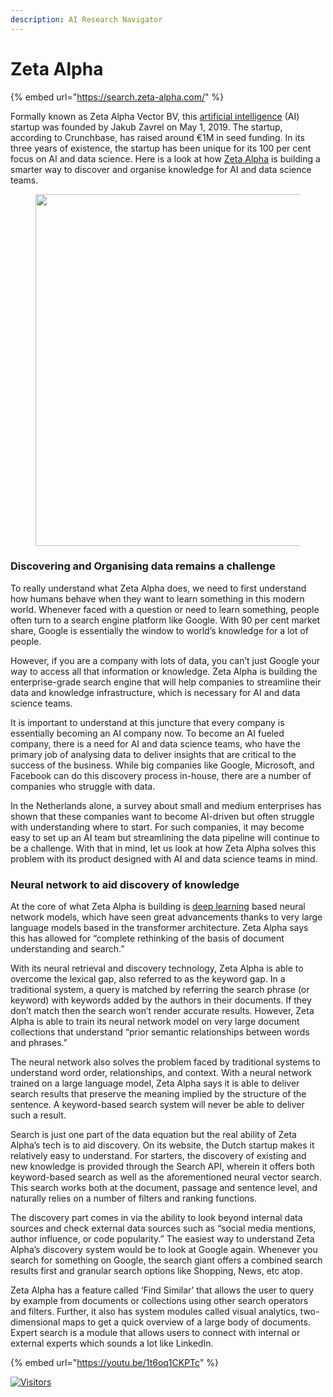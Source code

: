 ```yaml
---
description: AI Research Navigator
---
```


# Zeta Alpha

{% embed url="https://search.zeta-alpha.com/" %}

Formally known as Zeta Alpha Vector BV, this [artificial intelligence](https://www.ai.nl/knowledge-base/what-is-artificial-intelligence/) (AI) startup was founded by Jakub Zavrel on May 1, 2019. The startup, according to Crunchbase, has raised around €1M in seed funding. In its three years of existence, the startup has been unique for its 100 per cent focus on AI and data science. Here is a look at how [Zeta Alpha](https://www.zeta-alpha.com/) is building a smarter way to discover and organise knowledge for AI and data science teams.

<figure><img src="https://www.ai.nl/wp-content/uploads/2022/05/tags-page.9239f2382d997d2c82e3-1-1160x639.png" alt="" width="563"><figcaption></figcaption></figure>

### Discovering and Organising data remains a challenge <a href="#h-discovering-and-organising-data-remains-a-challenge" id="h-discovering-and-organising-data-remains-a-challenge"></a>

To really understand what Zeta Alpha does, we need to first understand how humans behave when they want to learn something in this modern world. Whenever faced with a question or need to learn something, people often turn to a search engine platform like Google. With 90 per cent market share, Google is essentially the window to world’s knowledge for a lot of people.

However, if you are a company with lots of data, you can’t just Google your way to access all that information or knowledge. Zeta Alpha is building the enterprise-grade search engine that will help companies to streamline their data and knowledge infrastructure, which is necessary for AI and data science teams.

It is important to understand at this juncture that every company is essentially becoming an AI company now. To become an AI fueled company, there is a need for AI and data science teams, who have the primary job of analysing data to deliver insights that are critical to the success of the business. While big companies like Google, Microsoft, and Facebook can do this discovery process in-house, there are a number of companies who struggle with data.

In the Netherlands alone, a survey about small and medium enterprises has shown that these companies want to become AI-driven but often struggle with understanding where to start. For such companies, it may become easy to set up an AI team but streamlining the data pipeline will continue to be a challenge. With that in mind, let us look at how Zeta Alpha solves this problem with its product designed with AI and data science teams in mind.

### Neural network to aid discovery of knowledge

At the core of what Zeta Alpha is building is [deep learning](https://www.ai.nl/knowledge-base/deep-learning/) based neural network models, which have seen great advancements thanks to very large language models based in the transformer architecture. Zeta Alpha says this has allowed for “complete rethinking of the basis of document understanding and search.”

With its neural retrieval and discovery technology, Zeta Alpha is able to overcome the lexical gap, also referred to as the keyword gap. In a traditional system, a query is matched by referring the search phrase (or keyword) with keywords added by the authors in their documents. If they don’t match then the search won’t render accurate results. However, Zeta Alpha is able to train its neural network model on very large document collections that understand “prior semantic relationships between words and phrases.”

The neural network also solves the problem faced by traditional systems to understand word order, relationships, and context. With a neural network trained on a large language model, Zeta Alpha says it is able to deliver search results that preserve the meaning implied by the structure of the sentence. A keyword-based search system will never be able to deliver such a result.

Search is just one part of the data equation but the real ability of Zeta Alpha’s tech is to aid discovery. On its website, the Dutch startup makes it relatively easy to understand. For starters, the discovery of existing and new knowledge is provided through the Search API, wherein it offers both keyword-based search as well as the aforementioned neural vector search. This search works both at the document, passage and sentence level, and naturally relies on a number of filters and ranking functions.

The discovery part comes in via the ability to look beyond internal data sources and check external data sources such as “social media mentions, author influence, or code popularity.” The easiest way to understand Zeta Alpha’s discovery system would be to look at Google again. Whenever you search for something on Google, the search giant offers a combined search results first and granular search options like Shopping, News, etc atop.

Zeta Alpha has a feature called ‘Find Similar’ that allows the user to query by example from documents or collections using other search operators and filters. Further, it also has system modules called visual analytics, two-dimensional maps to get a quick overview of a large body of documents. Expert search is a module that allows users to connect with internal or external experts which sounds a lot like LinkedIn.

{% embed url="https://youtu.be/1t6oq1CKPTc" %}

[![Visitors](https://api.visitorbadge.io/api/visitors?path=https%3A%2F%2Fgithub.com%2Fdrshahizan\&labelColor=%23697689\&countColor=%23555555\&style=plastic)](https://visitorbadge.io/status?path=https%3A%2F%2Fgithub.com%2Fdrshahizan)
